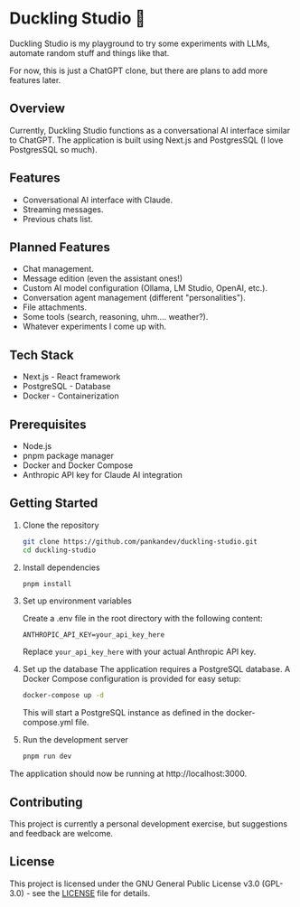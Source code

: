 # Duckling Studio 🦆

Duckling Studio is my playground to try some experiments with LLMs, automate random stuff and
things like that.

For now, this is just a ChatGPT clone, but there are plans to add more features later.

## Overview

Currently, Duckling Studio functions as a conversational AI interface similar to ChatGPT. The application is built using
Next.js and PostgresSQL (I love PostgresSQL so much).

## Features

- Conversational AI interface with Claude.
- Streaming messages.
- Previous chats list.

## Planned Features

- Chat management.
- Message edition (even the assistant ones!)
- Custom AI model configuration (Ollama, LM Studio, OpenAI, etc.).
- Conversation agent management (different "personalities").
- File attachments.
- Some tools (search, reasoning, uhm.... weather?).
- Whatever experiments I come up with.

## Tech Stack

- Next.js - React framework
- PostgreSQL - Database
- Docker - Containerization

## Prerequisites

- Node.js
- pnpm package manager
- Docker and Docker Compose
- Anthropic API key for Claude AI integration

## Getting Started

1. Clone the repository
    ```bash
    git clone https://github.com/pankandev/duckling-studio.git
    cd duckling-studio
    ```
2. Install dependencies
    ```bash
    pnpm install
    ```
3. Set up environment variables

   Create a .env file in the root directory with the following content:
   ```dotenv
   ANTHROPIC_API_KEY=your_api_key_here
   ```
   Replace `your_api_key_here` with your actual Anthropic API key.
4. Set up the database
   The application requires a PostgreSQL database. A Docker Compose configuration is provided for easy setup:
    ```bash
    docker-compose up -d
    ```
   This will start a PostgreSQL instance as defined in the docker-compose.yml file.
5. Run the development server
    ```bash
    pnpm run dev
    ```

The application should now be running at http://localhost:3000.

## Contributing

This project is currently a personal development exercise, but suggestions and feedback are welcome.

## License

This project is licensed under the GNU General Public License v3.0 (GPL-3.0) - see the [LICENSE](LICENSE) file for details.
